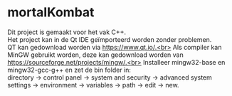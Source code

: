 # mortalKombat
Dit project is gemaakt voor het vak C++.<br>
Het project kan in de Qt IDE geïmporteerd worden zonder problemen.<br>
QT kan gedownload worden via https://www.qt.io/.<br>
Als compiler kan MinGW gebruikt worden, deze kan gedownload worden van https://sourceforge.net/projects/mingw/.<br>
Installeer mingw32-base en mingw32-gcc-g++ en zet de bin folder in:<br>directory -> control panel -> system and security -> advanced system settings -> environment -> variables -> path -> edit -> new.<br>
